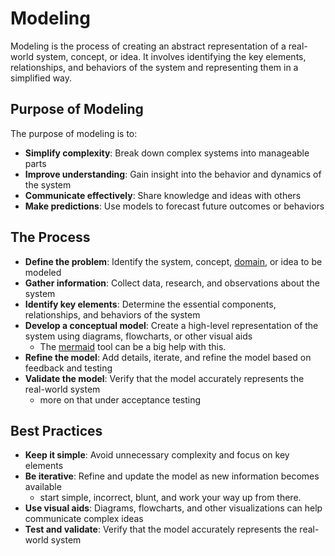 # Modeling

Modeling is the process of creating an abstract representation of a real-world system, concept, or idea. 
It involves identifying the key elements, relationships, and behaviors of the system and representing them in a simplified way.

## Purpose of Modeling

The purpose of modeling is to:
* **Simplify complexity**: Break down complex systems into manageable parts
* **Improve understanding**: Gain insight into the behavior and dynamics of the system
* **Communicate effectively**: Share knowledge and ideas with others
* **Make predictions**: Use models to forecast future outcomes or behaviors


## The Process

- **Define the problem**: Identify the system, concept, [domain](/topics/programming/ddd/domain.md), or idea to be modeled
- **Gather information**: Collect data, research, and observations about the system
- **Identify key elements**: Determine the essential components, relationships, and behaviors of the system
- **Develop a conceptual model**: Create a high-level representation of the system using diagrams, flowcharts, or other visual aids
   - The [mermaid](https://mermaid.js.org/) tool can be a big help with this.
- **Refine the model**: Add details, iterate, and refine the model based on feedback and testing
- **Validate the model**: Verify that the model accurately represents the real-world system
  - more on that under acceptance testing

## Best Practices

* **Keep it simple**: Avoid unnecessary complexity and focus on key elements
* **Be iterative**: Refine and update the model as new information becomes available
  * start simple, incorrect, blunt, and work your way up from there.
* **Use visual aids**: Diagrams, flowcharts, and other visualizations can help communicate complex ideas
* **Test and validate**: Verify that the model accurately represents the real-world system
